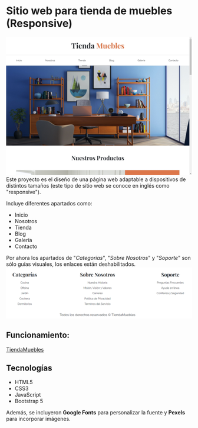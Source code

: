 # Sitio web para tienda de muebles (Responsive)
![](GenericLaptop.jpg)
Este proyecto es el diseño de una página web adaptable a dispositivos de distintos tamaños (este tipo de sitio web se conoce en inglés como "responsive").

Incluye diferentes apartados como:

- Inicio
- Nosotros
- Tienda
- Blog
- Galería
- Contacto

Por ahora los apartados de "*Categorías*", "*Sobre Nosotros*" y "*Soporte*" son sólo guías visuales, los enlaces están deshabilitados.
![](deshabilitado.png)

## Funcionamiento:
[TiendaMuebles](https://la-tienda-de-muebles.netlify.app/)

## Tecnologías
- HTML5
- CSS3
- JavaScript
- Bootstrap 5

Además, se incluyeron **Google Fonts** para personalizar la fuente y **Pexels** para incorporar imágenes.
